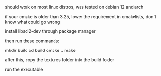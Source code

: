 should work on most linux distros, was tested on debian 12 and arch

if your cmake is older than 3.25, lower the requirement in cmakelists, don't know what could go wrong

install libsdl2-dev through package manager

then run these commands:

mkdir build
cd build
cmake ..
make

after this, copy the textures folder into the build folder

run the executable